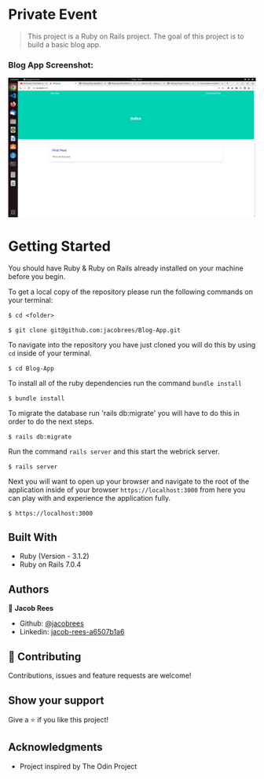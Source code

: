 # Private Event

>This project is a Ruby on Rails project. The goal of this project is to build a basic blog app. 

### Blog App Screenshot:

![](screenshot/screenshot.png)

# Getting Started

You should have Ruby & Ruby on Rails already installed on your machine before you begin.

To get a local copy of the repository please run the following commands on your terminal:

```
$ cd <folder>
```

```
$ git clone git@github.com:jacobrees/Blog-App.git
```


To navigate into the repository you have just cloned you will do this by using `cd` inside of your terminal.

```
$ cd Blog-App
```

To install all of the ruby dependencies run the command `bundle install`

```
$ bundle install
```

To migrate the database run 'rails db:migrate' you will have to do this in order to do the next steps.

```
$ rails db:migrate
```


Run the command `rails server` and this start the webrick server. 

```
$ rails server
```

Next you will want to open up your browser and navigate to the root of the application inside of your browser `https://localhost:3000` from here you can play with and experience the application fully.
```
$ https://localhost:3000
```


## Built With

- Ruby (Version - 3.1.2)
- Ruby on Rails 7.0.4


## Authors

👤 **Jacob Rees**

- Github: [@jacobrees](https://github.com/jacobrees)
- Linkedin: [jacob-rees-a6507b1a6](https://www.linkedin.com/in/jacob-rees/)


## 🤝 Contributing

Contributions, issues and feature requests are welcome!

## Show your support

Give a ⭐️ if you like this project!

## Acknowledgments

- Project inspired by The Odin Project
